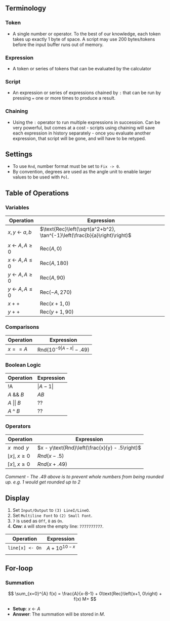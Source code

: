 ## Terminology
### Token
- A single number or operator. To the best of our knowledge, each token takes up exactly 1 byte of space. A script may use 200 bytes/tokens before the input buffer runs out of memory.
### Expression
- A token or series of tokens that can be evaluated by the calculator
### Script
- An expression or series of expressions chained by `:` that can be run by pressing `=` one or more times to produce a result.
### Chaining
- Using the `:` operator to run multiple expressions in succession. Can be very powerful, but comes at a cost - scripts using chaining will save each expression in history separately - once you evaluate another expression, that script will be gone, and will have to be retyped.
## Settings
-  To use `Rnd`, number format must be set to `Fix -> 0`.
- By convention, degrees are used as the angle unit to enable larger values to be used with `Pol`.
## Table of Operations
### Variables
| Operation           | Expression                                                                 |
| ------------------- | -------------------------------------------------------------------------- |
| $x, y$ <- $a, b$    | $\text{Rec}\left(\sqrt{a^2+b^2}, \tan^{-1}\left(\frac{b}{a}\right)\right)$ |
|                     |                                                                            |
| $x$ <- $A, A \ge 0$ | $\text{Rec}\left(A, 0\right)$                                              |
| $x$ <- $A, A \le 0$ | $\text{Rec}\left(A, 180\right)$                                            |
| $y$ <- $A, A \ge 0$ | $\text{Rec}\left(A, 90\right)$                                             |
| $y$ <- $A, A \le 0$ | $\text{Rec}\left({-A}, 270\right)$                                         |
| $x++$               | $\text{Rec}\left(x+1, 0\right)$                                            |
| $y++$               | $\text{Rec}\left(y+1, 90\right)$                                           |
### Comparisons
| Operation | Expression                                     |
| --------- | ---------------------------------------------- |
| $x == A$  | $\text{Rnd}\left(10^{-9\|A - x\|}- .49\right)$ |
### Boolean Logic
| Operation    | Expression  |
| ------------ | ----------- |
| !A           | $\|A - 1\|$ |
| $A$ && $B$   | $AB$        |
| $A$ \|\| $B$ | ??          |
| $A$ ^ $B$    | ??          |
### Operators
| Operation        | Expression                                     |
| ---------------- | ---------------------------------------------- |
| $x \mod y$       | $x - y\text{Rnd}\left(\frac{x}{y} - .5\right)$ |
| $⌊x⌋$, $x \ge 0$ | $Rnd\left(x - .5\right)$                       |
| $⌈x⌉$, $x \ge 0$ | $Rnd\left(x + .49\right)$                      |
*Comment - The $.49$ above is to prevent whole numbers from being rounded up. e.g. 1 would get rounded up to 2*
## Display
1. Set `Input/Output` to `(3) LineI/LineO`.
2. Set `Multiline Font` to `(2) Small Font`.
3. `7` is used as `Off`, `8` as `On`.
4. **Cnv**: `A` will store the empty line: `7777777777`.

| Operation       | Expression      |
| --------------- | --------------- |
| `line[x] <- On` | $A + 10^{10-x}$ |
|                 |                 |
## For-loop
### Summation
$$
\sum_{x=0}^{A} f(x) = 
\frac{A}{x-B-1} + 0\text{Rec}\left(x+1, 0\right) + f(x) M+
$$
- **Setup**: $x$ <- $A$
- **Answer**: The summation will be stored in $M$.



